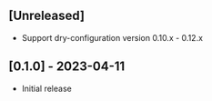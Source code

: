 ## [Unreleased]

- Support dry-configuration version 0.10.x - 0.12.x

## [0.1.0] - 2023-04-11

- Initial release
